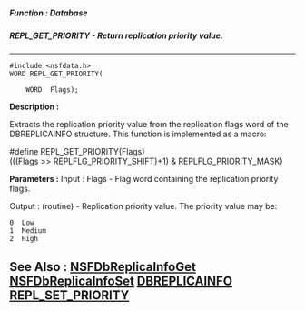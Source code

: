 ##### Function : Database
##### REPL_GET_PRIORITY - Return replication priority value.
---
```
#include <nsfdata.h>
WORD REPL_GET_PRIORITY(

	WORD  Flags);
```
**Description :**

Extracts the replication priority value from the replication flags word of the 
DBREPLICAINFO structure.  This function is implemented as a macro:

#define REPL_GET_PRIORITY(Flags) \
 (((Flags >> REPLFLG_PRIORITY_SHIFT)+1) & REPLFLG_PRIORITY_MASK)

**Parameters :**
Input :
Flags  -  Flag word containing the replication priority flags.

Output :
(routine)  -  Replication priority value.  The priority value may be:

    0  Low
    1  Medium
    2  High




**See Also :**
[NSFDbReplicaInfoGet](/domino-c-api-docs/reference/Func/NSFDbReplicaInfoGet)
[NSFDbReplicaInfoSet](/domino-c-api-docs/reference/Func/NSFDbReplicaInfoSet)
[DBREPLICAINFO](/domino-c-api-docs/reference/Data/DBREPLICAINFO)
[REPL_SET_PRIORITY](/domino-c-api-docs/reference/Func/REPL_SET_PRIORITY)
---
